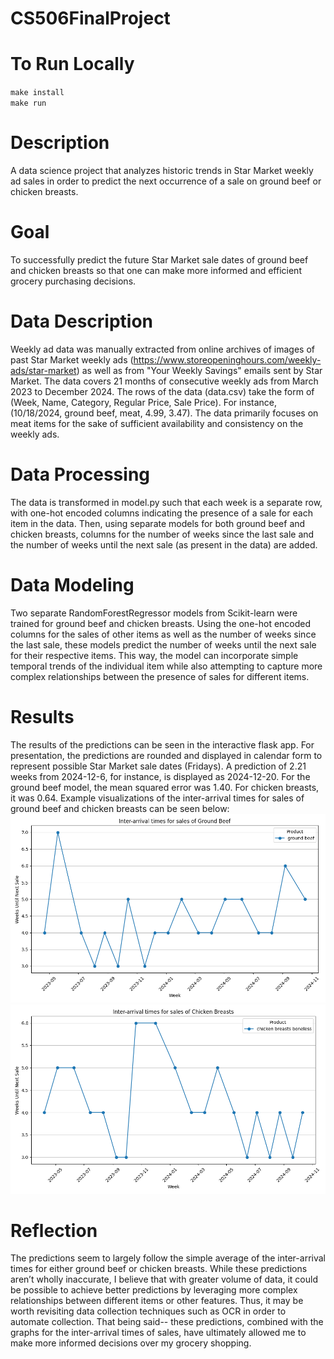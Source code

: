 # CS506FinalProject

# To Run Locally
`make install`  
`make run`

# Description   
A data science project that analyzes historic trends in Star Market weekly ad sales in order to predict the next occurrence of a sale on ground beef or chicken breasts.

# Goal
To successfully predict the future Star Market sale dates of ground beef and chicken breasts so that one can make more informed and efficient grocery purchasing decisions.

# Data Description
Weekly ad data was manually extracted from online archives of images of past Star Market weekly ads (https://www.storeopeninghours.com/weekly-ads/star-market) as well as from "Your Weekly Savings" emails sent by Star Market. The data covers 21 months of consecutive weekly ads from March 2023 to December 2024. The rows of the data (data.csv) take the form of (Week, Name, Category, Regular Price, Sale Price). For instance, (10/18/2024, ground beef, meat, 4.99, 3.47). The data primarily focuses on meat items for the sake of sufficient availability and consistency on the weekly ads. 

# Data Processing 
The data is transformed in model.py such that each week is a separate row, with one-hot encoded columns indicating the presence of a sale for each item in the data. Then, using separate models for both ground beef and chicken breasts, columns for the number of weeks since the last sale and the number of weeks until the next sale (as present in the data) are added.

# Data Modeling  
Two separate RandomForestRegressor models from Scikit-learn were trained for ground beef and chicken breasts. Using the one-hot encoded columns for the sales of other items as well as the number of weeks since the last sale, these models predict the number of weeks until the next sale for their respective items. This way, the model can incorporate simple temporal trends of the individual item while also attempting to capture more complex relationships between the presence of sales for different items.

# Results
The results of the predictions can be seen in the interactive flask app. For presentation, the predictions are rounded and displayed in calendar form to represent possible Star Market sale dates (Fridays). A prediction of 2.21 weeks from 2024-12-6, for instance, is displayed as 2024-12-20. For the ground beef model, the mean squared error was 1.40. For chicken breasts, it was 0.64. Example visualizations of the inter-arrival times for sales of ground beef and chicken breasts can be seen below:  
![groundBeefIntArrival](static/groundBeefIntArrival.png)
![chickenBreastsIntArrival](static/chickenBreastsIntArrival.png)


# Reflection
The predictions seem to largely follow the simple average of the inter-arrival times for either ground beef or chicken breasts. While these predictions aren’t wholly inaccurate, I believe that with greater volume of data, it could be possible to achieve better predictions by leveraging more complex relationships between different items or other features. Thus, it may be worth revisiting data collection techniques such as OCR in order to automate collection. That being said-- these predictions, combined with the graphs for the inter-arrival times of sales, have ultimately allowed me to make more informed decisions over my grocery shopping.
